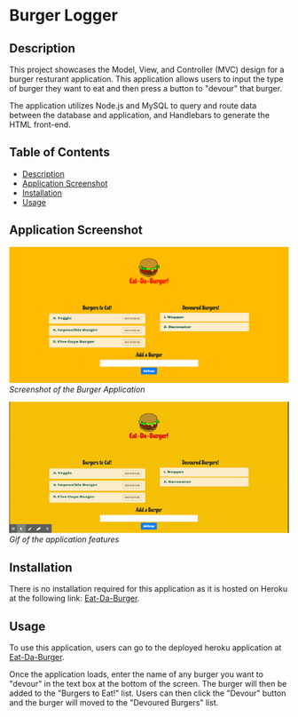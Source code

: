 # Burger Logger

## Description

This project showcases the Model, View, and Controller (MVC) design for a burger resturant application. This application allows users to input the type of burger they want to eat and then press a button to "devour" that burger.

The application utilizes Node.js and MySQL to query and route data between the database and application, and Handlebars to generate the HTML front-end.

## Table of Contents

- [Description](#description)
- [Application Screenshot](#application-screenshot)
- [Installation](#installation)
- [Usage](#usage)

## Application Screenshot

![Eat-Da-Burger App](./assets/images/Eat-Da-Burger.png)
_Screenshot of the Burger Application_

![Eat-Da-Burger App Gif](./assets/gifs/Eat-Da-Burger!.gif)
_Gif of the application features_

## Installation

There is no installation required for this application as it is hosted on Heroku at the following link: [Eat-Da-Burger](https://quiet-fortress-08480.herokuapp.com/).

## Usage

To use this application, users can go to the deployed heroku application at [Eat-Da-Burger](https://quiet-fortress-08480.herokuapp.com/).

Once the application loads, enter the name of any burger you want to "devour" in the text box at the bottom of the screen. The burger will then be added to the "Burgers to Eat!" list. Users can then click the "Devour" button and the burger will moved to the "Devoured Burgers" list.
